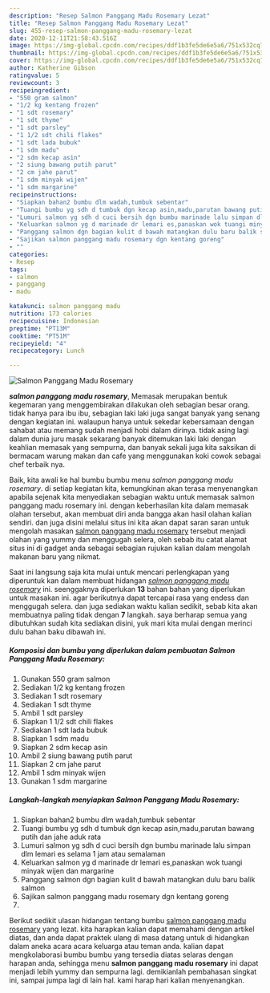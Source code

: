 ```yaml
---
description: "Resep Salmon Panggang Madu Rosemary Lezat"
title: "Resep Salmon Panggang Madu Rosemary Lezat"
slug: 455-resep-salmon-panggang-madu-rosemary-lezat
date: 2020-12-11T21:58:43.516Z
image: https://img-global.cpcdn.com/recipes/ddf1b3fe5de6e5a6/751x532cq70/salmon-panggang-madu-rosemary-foto-resep-utama.jpg
thumbnail: https://img-global.cpcdn.com/recipes/ddf1b3fe5de6e5a6/751x532cq70/salmon-panggang-madu-rosemary-foto-resep-utama.jpg
cover: https://img-global.cpcdn.com/recipes/ddf1b3fe5de6e5a6/751x532cq70/salmon-panggang-madu-rosemary-foto-resep-utama.jpg
author: Katherine Gibson
ratingvalue: 5
reviewcount: 3
recipeingredient:
- "550 gram salmon"
- "1/2 kg kentang frozen"
- "1 sdt rosemary"
- "1 sdt thyme"
- "1 sdt parsley"
- "1 1/2 sdt chili flakes"
- "1 sdt lada bubuk"
- "1 sdm madu"
- "2 sdm kecap asin"
- "2 siung bawang putih parut"
- "2 cm jahe parut"
- "1 sdm minyak wijen"
- "1 sdm margarine"
recipeinstructions:
- "Siapkan bahan2 bumbu dlm wadah,tumbuk sebentar"
- "Tuangi bumbu yg sdh d tumbuk dgn kecap asin,madu,parutan bawang putih dan jahe aduk rata"
- "Lumuri salmon yg sdh d cuci bersih dgn bumbu marinade lalu simpan dlm lemari es selama 1 jam atau semalaman"
- "Keluarkan salmon yg d marinade dr lemari es,panaskan wok tuangi minyak wijen dan margarine"
- "Panggang salmon dgn bagian kulit d bawah matangkan dulu baru balik salmon"
- "Sajikan salmon panggang madu rosemary dgn kentang goreng"
- ""
categories:
- Resep
tags:
- salmon
- panggang
- madu

katakunci: salmon panggang madu 
nutrition: 173 calories
recipecuisine: Indonesian
preptime: "PT13M"
cooktime: "PT51M"
recipeyield: "4"
recipecategory: Lunch

---
```



![Salmon Panggang Madu Rosemary](https://img-global.cpcdn.com/recipes/ddf1b3fe5de6e5a6/751x532cq70/salmon-panggang-madu-rosemary-foto-resep-utama.jpg)

<b><i>salmon panggang madu rosemary</i></b>, Memasak merupakan bentuk kegemaran yang menggembirakan dilakukan oleh sebagian besar orang. tidak hanya para ibu ibu, sebagian laki laki juga sangat banyak yang senang dengan kegiatan ini. walaupun hanya untuk sekedar kebersamaan dengan sahabat atau memang sudah menjadi hobi dalam dirinya. tidak asing lagi dalam dunia juru masak sekarang banyak ditemukan laki laki dengan keahlian memasak yang sempurna, dan banyak sekali juga kita saksikan di bermacam warung makan dan cafe yang menggunakan koki cowok sebagai chef terbaik nya.

Baik, kita awali ke hal bumbu bumbu menu <i>salmon panggang madu rosemary</i>. di setiap kegiatan kita, kemungkinan akan terasa menyenangkan apabila sejenak kita menyediakan sebagian waktu untuk memasak salmon panggang madu rosemary ini. dengan keberhasilan kita dalam memasak olahan tersebut, akan membuat diri anda bangga akan hasil olahan kalian sendiri. dan juga disini melalui situs ini kita akan dapat saran saran untuk mengolah masakan <u>salmon panggang madu rosemary</u> tersebut menjadi olahan yang yummy dan menggugah selera, oleh sebab itu catat alamat situs ini di gadget anda sebagai sebagian rujukan kalian dalam mengolah makanan baru yang nikmat.




Saat ini langsung saja kita mulai untuk mencari perlengkapan yang diperuntuk kan dalam membuat hidangan <u><i>salmon panggang madu rosemary</i></u> ini. seenggaknya diperlukan <b>13</b> bahan bahan yang diperlukan untuk masakan ini. agar berikutnya dapat tercapai rasa yang endess dan menggugah selera. dan juga sediakan waktu kalian sedikit, sebab kita akan membuatnya paling tidak dengan <b>7</b> langkah. saya berharap semua yang dibutuhkan sudah kita sediakan disini, yuk mari kita mulai dengan merinci dulu bahan baku dibawah ini.

<!--inarticleads1-->

##### Komposisi dan bumbu yang diperlukan dalam pembuatan Salmon Panggang Madu Rosemary:

1. Gunakan 550 gram salmon
1. Sediakan 1/2 kg kentang frozen
1. Sediakan 1 sdt rosemary
1. Sediakan 1 sdt thyme
1. Ambil 1 sdt parsley
1. Siapkan 1 1/2 sdt chili flakes
1. Sediakan 1 sdt lada bubuk
1. Siapkan 1 sdm madu
1. Siapkan 2 sdm kecap asin
1. Ambil 2 siung bawang putih parut
1. Siapkan 2 cm jahe parut
1. Ambil 1 sdm minyak wijen
1. Gunakan 1 sdm margarine




<!--inarticleads2-->

##### Langkah-langkah menyiapkan Salmon Panggang Madu Rosemary:

1. Siapkan bahan2 bumbu dlm wadah,tumbuk sebentar
1. Tuangi bumbu yg sdh d tumbuk dgn kecap asin,madu,parutan bawang putih dan jahe aduk rata
1. Lumuri salmon yg sdh d cuci bersih dgn bumbu marinade lalu simpan dlm lemari es selama 1 jam atau semalaman
1. Keluarkan salmon yg d marinade dr lemari es,panaskan wok tuangi minyak wijen dan margarine
1. Panggang salmon dgn bagian kulit d bawah matangkan dulu baru balik salmon
1. Sajikan salmon panggang madu rosemary dgn kentang goreng
1. 




Berikut sedikit ulasan hidangan tentang bumbu <u>salmon panggang madu rosemary</u> yang lezat. kita harapkan kalian dapat memahami dengan artikel diatas, dan anda dapat praktek ulang di masa datang untuk di hidangkan dalam aneka acara acara keluarga atau teman anda. kalian dapat mengkolaborasi bumbu bumbu yang tersedia diatas selaras dengan harapan anda, sehingga menu <b>salmon panggang madu rosemary</b> ini dapat menjadi lebih yummy dan sempurna lagi. demikianlah pembahasan singkat ini, sampai jumpa lagi di lain hal. kami harap hari kalian menyenangkan.
